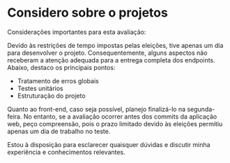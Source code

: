 # Considero sobre o projetos

Considerações importantes para esta avaliação:

Devido às restrições de tempo impostas pelas eleições, tive apenas um dia para desenvolver o projeto. Consequentemente, alguns aspectos não receberam a atenção adequada para a entrega completa dos endpoints. Abaixo, destaco os principais pontos:

- Tratamento de erros globais
- Testes unitários
- Estruturação do projeto

Quanto ao front-end, caso seja possível, planejo finalizá-lo na segunda-feira. No entanto, se a avaliação ocorrer antes dos commits da aplicação web, peço compreensão, pois o prazo limitado devido às eleições permitiu apenas um dia de trabalho no teste.

Estou à disposição para esclarecer quaisquer dúvidas e discutir minha experiência e conhecimentos relevantes.
